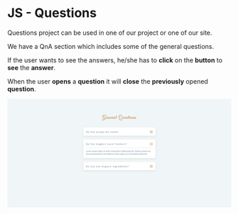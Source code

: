 # JS - Questions
Questions project can be used in one of our project or one of our site.

We have a QnA section which includes some of the general questions.

If the user wants to see the answers, he/she has to **click** on the **button** to **see** the **answer**.

When the user **opens** a **question** it will **close** the **previously** opened **question**.

![](js%20questions%20project.png)
